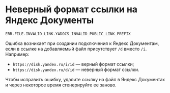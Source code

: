# Неверный формат ссылки на Яндекс Документы

`ERR.FILE.INVALID_LINK.YADOCS_INVALID_PUBLIC_LINK_PREFIX`

Ошибка возникает при создании подключения к Яндекс Документам, если в ссылке на добавляемый файл присутствует `/d` вместо `/i`. Например:

* `https://disk.yandex.ru/i/id` — верный формат ссылки;
* `https://disk.yandex.ru/d/id` — неверный формат ссылки.

Чтобы исправить ошибку, удалите ссылку на файл в Яндекс Документах и через некоторое время сгенерируйте ее заново.